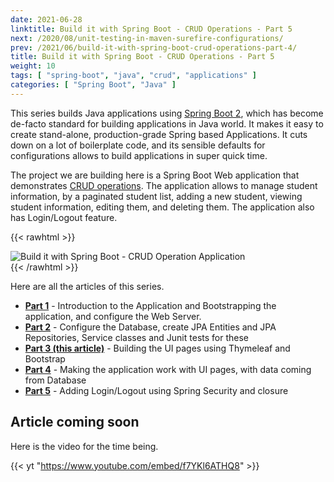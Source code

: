 ```yaml
---
date: 2021-06-28
linktitle: Build it with Spring Boot - CRUD Operations - Part 5
next: /2020/08/unit-testing-in-maven-surefire-configurations/
prev: /2021/06/build-it-with-spring-boot-crud-operations-part-4/
title: Build it with Spring Boot - CRUD Operations - Part 5
weight: 10
tags: [ "spring-boot", "java", "crud", "applications" ]
categories: [ "Spring Boot", "Java" ]
---
```



This series builds Java applications using [Spring Boot 2][1], which has become de-facto standard for building applications in Java world. It makes it easy to create stand-alone, production-grade Spring based Applications. It cuts down on a lot of boilerplate code, and its sensible defaults for configurations allows to build applications in super quick time.

The project we are building here is a Spring Boot Web application that demonstrates [CRUD operations][2]. The application allows to manage student information, by a paginated student list, adding a new student, viewing student information, editing them, and deleting them. The application also has Login/Logout feature.

{{< rawhtml >}}
<div class="image">
    <img src="/images/2021/06/build-it-with-spring-boot-crud.gif" alt="Build it with Spring Boot - CRUD Operation Application" />
</div>
{{< /rawhtml >}}

Here are all the articles of this series.

- [**Part 1**][3] - Introduction to the Application and Bootstrapping the application, and configure the Web Server.
- [**Part 2**][4] - Configure the Database, create JPA Entities and JPA Repositories, Service classes and Junit tests for these
- [**Part 3 (this article)**][5] - Building the UI pages using Thymeleaf and Bootstrap
- [**Part 4**][6] - Making the application work with UI pages, with data coming from Database
- [**Part 5**][7] - Adding Login/Logout using Spring Security and closure





## Article coming soon

Here is the video for the time being.

{{< yt "https://www.youtube.com/embed/f7YKl6ATHQ8" >}}


  [1]: https://spring.io/projects/spring-boot
  [2]: https://en.wikipedia.org/wiki/Create,_read,_update_and_delete
  [3]: /2021/06/build-it-with-spring-boot-crud-operations-part-1/
  [4]: /2021/06/build-it-with-spring-boot-crud-operations-part-2/
  [5]: /2021/06/build-it-with-spring-boot-crud-operations-part-3/
  [6]: /2021/06/build-it-with-spring-boot-crud-operations-part-4/
  [7]: /2021/06/build-it-with-spring-boot-crud-operations-part-3/